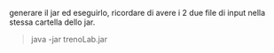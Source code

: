 generare il jar ed eseguirlo, ricordare di avere i 2 due file di input nella stessa cartella dello jar. 
>java -jar trenoLab.jar
